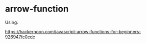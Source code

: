 # arrow-function

Using:

https://hackernoon.com/javascript-arrow-functions-for-beginners-926947fc0cdc